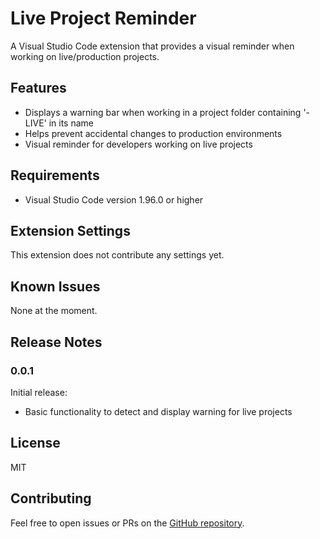 # Live Project Reminder

A Visual Studio Code extension that provides a visual reminder when working on live/production projects.

## Features

- Displays a warning bar when working in a project folder containing '-LIVE' in its name
- Helps prevent accidental changes to production environments
- Visual reminder for developers working on live projects

## Requirements

- Visual Studio Code version 1.96.0 or higher

## Extension Settings

This extension does not contribute any settings yet.

## Known Issues

None at the moment.

## Release Notes

### 0.0.1

Initial release:
- Basic functionality to detect and display warning for live projects

## License

MIT

## Contributing

Feel free to open issues or PRs on the [GitHub repository](https://github.com/codemadan/live-project-reminder).

